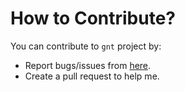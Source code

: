 # How to Contribute?
You can contribute to `gnt` project by:
- Report bugs/issues from [here](https://github.com/lnxwizard/gnt/issues/new/).
- Create a pull request to help me.